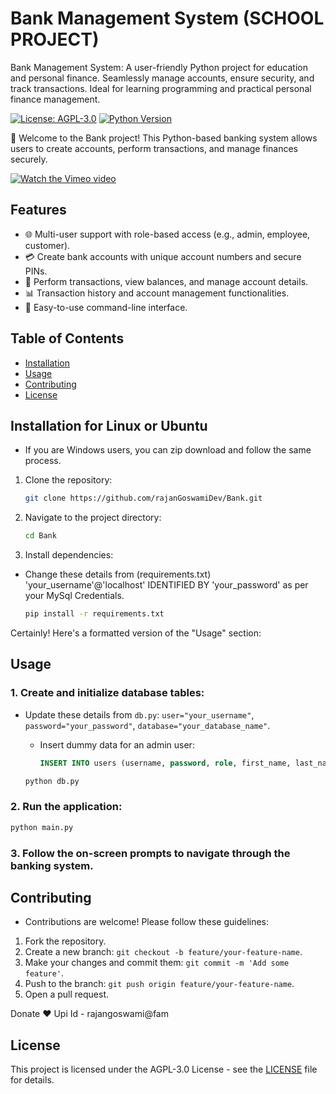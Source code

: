 # Bank Management System (SCHOOL PROJECT)

Bank Management System: A user-friendly Python project for education and personal finance. Seamlessly manage accounts, ensure security, and track transactions. Ideal for learning programming and practical personal finance management.

[![License: AGPL-3.0](https://img.shields.io/badge/License-AGPL--3.0-blue.svg)](https://opensource.org/licenses/AGPL-3.0)
[![Python Version](https://img.shields.io/badge/Python-3.8%2B-blue)](https://www.python.org/downloads/)

🏦 Welcome to the Bank project! This Python-based banking system allows users to create accounts, perform transactions, and manage finances securely.

[![Watch the Vimeo video](https://i.postimg.cc/NFqgKv6J/BANK-MANAGEMENT-RAJAN.png)](https://vimeo.com/897814966?share=copy)

## Features

- 🌐 Multi-user support with role-based access (e.g., admin, employee, customer).
- 💳 Create bank accounts with unique account numbers and secure PINs.
- 🔄 Perform transactions, view balances, and manage account details.
- 📊 Transaction history and account management functionalities.
- 🚀 Easy-to-use command-line interface.

## Table of Contents

- [Installation](#installation)
- [Usage](#usage)
- [Contributing](#contributing)
- [License](#license)

## Installation for Linux or Ubuntu

* If you are Windows users, you can zip download and follow the same process.

1. Clone the repository:

   ```bash
   git clone https://github.com/rajanGoswamiDev/Bank.git
   ```

2. Navigate to the project directory:

   ```bash
   cd Bank
   ```

3. Install dependencies:

* Change these details from (requirements.txt) 'your_username'@'localhost' IDENTIFIED BY 'your_password' as per your MySql Credentials.

   ```bash
   pip install -r requirements.txt
   ```

Certainly! Here's a formatted version of the "Usage" section:

## Usage

### 1. Create and initialize database tables:

* Update these details from `db.py`: `user="your_username"`, `password="your_password"`, `database="your_database_name"`.

   - Insert dummy data for an admin user:
     ```sql
     INSERT INTO users (username, password, role, first_name, last_name) VALUES ('your_username', 'your_password', 'manager', 'your_first_name', 'your_last_name')
     ```
     
   ```bash
   python db.py
   ```


### 2. Run the application:

   ```bash
   python main.py
   ```

### 3. Follow the on-screen prompts to navigate through the banking system.

## Contributing

* Contributions are welcome! Please follow these guidelines:

1. Fork the repository.
2. Create a new branch: `git checkout -b feature/your-feature-name`.
3. Make your changes and commit them: `git commit -m 'Add some feature'`.
4. Push to the branch: `git push origin feature/your-feature-name`.
5. Open a pull request.

Donate ❤️ Upi Id - rajangoswami@fam

## License

This project is licensed under the AGPL-3.0 License - see the [LICENSE](LICENSE) file for details.

